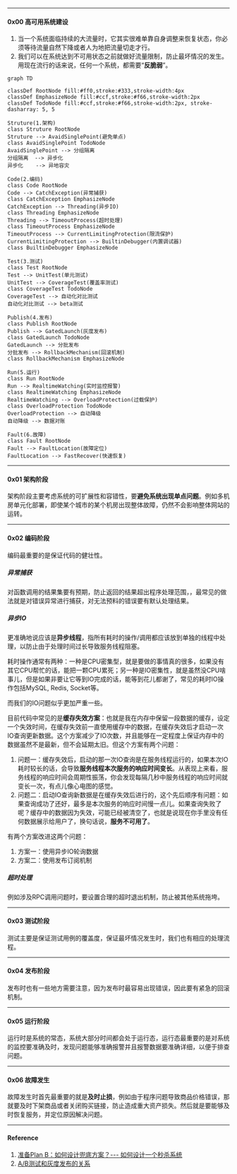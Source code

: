 



----

#### 0x00 高可用系统建设



1. 当一个系统面临持续的大流量时，它其实很难单靠自身调整来恢复状态，你必须等待流量自然下降或者人为地把流量切走才行。
2. 我们可以在系统达到不可用状态之前就做好流量限制，防止最坏情况的发生。用现在流行的话来说，任何一个系统，都需要“**反脆弱**”。



```mermaid
graph TD

classDef RootNode fill:#ff0,stroke:#333,stroke-width:4px
classDef EmphasizeNode fill:#ccf,stroke:#f66,stroke-width:2px
classDef TodoNode fill:#ccf,stroke:#f66,stroke-width:2px, stroke-dasharray: 5, 5

Struture(1.架构)
class Struture RootNode
Struture --> AvaidSinglePoint(避免单点)
class AvaidSinglePoint TodoNode
AvaidSinglePoint --> 分组隔离
分组隔离  --> 异步化
异步化    --> 异地容灾

Code(2.编码)
class Code RootNode
Code --> CatchException(异常捕获)
class CatchException EmphasizeNode
CatchException --> Threading(异步IO)
class Threading EmphasizeNode
Threading --> TimeoutProcess(超时处理)
class TimeoutProcess EmphasizeNode
TimeoutProcess --> CurrentLimitingProtection(限流保护)
CurrentLimitingProtection --> BuiltinDebugger(内置调试器)
class BuiltinDebugger EmphasizeNode

Test(3.测试)
class Test RootNode
Test --> UnitTest(单元测试)
UnitTest --> CoverageTest(覆盖率测试)
class CoverageTest TodoNode
CoverageTest --> 自动化对比测试
自动化对比测试 --> beta测试

Publish(4.发布)
class Publish RootNode
Publish --> GatedLaunch(灰度发布)
class GatedLaunch TodoNode
GatedLaunch --> 分批发布
分批发布 --> RollbackMechanism(回滚机制)
class RollbackMechanism EmphasizeNode

Run(5.运行)
class Run RootNode
Run --> RealtimeWatching(实时监控报警)
class RealtimeWatching EmphasizeNode
RealtimeWatching --> OverloadProtection(过载保护)
class OverloadProtection TodoNode
OverloadProtection --> 自动降级
自动降级 --> 数据对账

Fault(6.故障)
class Fault RootNode
Fault --> FaultLocation(故障定位)
FaultLocation --> FastRecover(快速恢复)
```



---

#### 0x01 架构阶段

架构阶段主要考虑系统的可扩展性和容错性，要**避免系统出现单点问题**。例如多机房单元化部署，即使某个城市的某个机房出现整体故障，仍然不会影响整体网站的运转。



----

#### 0x02 编码阶段

编码最重要的是保证代码的健壮性。

##### 异常捕获

对函数调用的结果集要有预期，防止返回的结果超出程序处理范围，，最常见的做法就是对错误异常进行捕获，对无法预料的错误要有默认处理结果。

##### 异步IO

更准确地说应该是**异步线程**，指所有耗时的操作/调用都应该放到单独的线程中处理，以防止由于处理时间过长导致服务线程阻塞。

耗时操作通常有两种：一种是CPU密集型，就是要做的事情真的很多，如果没有其它CPU帮忙的话，能把一颗CPU累死；另一种是IO密集性，就是虽然没CPU啥事儿，但是如果非要让它等到IO完成的话，能等到花儿都谢了，常见的耗时IO操作包括MySQL, Redis, Socket等。

而我们的IO问题似乎更加严重一些。

目前代码中常见的是**缓存失效方案**：也就是我在内存中保留一段数据的缓存，设定一个失效时间，在缓存失效前一直使用缓存中的数据，在缓存失效后才启动一次IO查询更新数据。这个方案减少了IO次数，并且能够在一定程度上保证内存中的数据虽然不是最新，但不会延期太旧。但这个方案有两个问题：

1. 问题一：缓存失效后，启动的那一次IO查询是在服务线程运行的，如果本次IO耗时较长的话，会导致**服务线程本次服务的响应时间变长**。从表现上来看，服务线程的响应时间会周期性振荡，你会发现每隔几秒中服务线程的响应时间就变长一次，有点儿像心电图的感觉。
2. 问题二：启动IO查询新数据是在缓存失效后进行的，这个先后顺序有问题：如果查询成功了还好，最多是本次服务的响应时间慢一点儿。如果查询失败了呢？缓存中的数据因为失效，可能已经被清空了，也就是说现在你手里没有任何数据展示给用户了，换句话说，**服务不可用了**。

有两个方案改进这两个问题：

1. 方案一：使用异步IO轮询数据
2. 方案二：使用发布订阅机制



##### 超时处理

例如涉及RPC调用问题时，要设置合理的超时退出机制，防止被其他系统拖垮。



----

#### 0x03 测试阶段

测试主要是保证测试用例的覆盖度，保证最坏情况发生时，我们也有相应的处理流程。



----

#### 0x04 发布阶段

发布时也有一些地方需要注意，因为发布时最容易出现错误，因此要有紧急的回滚机制。



----

#### 0x05 运行阶段

运行时是系统的常态，系统大部分时间都会处于运行态，运行态最重要的是对系统的监控要准确及时，发现问题能够准确报警并且报警数据要准确详细，以便于排查问题。



---

#### 0x06 故障发生

故障发生时首先最重要的就是**及时止损**，例如由于程序问题导致商品价格错误，那就要及时下架商品或者关闭购买链接，防止造成重大资产损失。然后就是要能够及时恢复服务，并定位原因解决问题。



----

#### Reference

1. [准备Plan B：如何设计兜底方案？--- 如何设计一个秒杀系统](https://blog.csdn.net/u014231523/article/details/83005971)
2. [A/B测试和灰度发布的关系](http://www.appadhoc.com/blog/ab-testing-and-grey-release/)